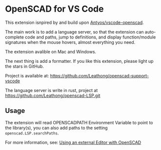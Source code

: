 # OpenSCAD for VS Code

This extension isnpired by and build upon [Antyos/vscode-openscad](https://github.com/Antyos/vscode-openscad).

The main work is to add a language server, so that the extension can auto-complete code and paths, jump to definitions, and display function/module signatures when the mouse hovers, almost everything you need.

The extension avalible on Mac and Windows.

The next thing is add a formatter. If you like this extension, please light up the stars in GitHub.

Project is available at: <https://github.com/Leathong/openscad-support-vscode>

The language server is write in rust, project at <https://github.com/Leathong/openscad-LSP.git>

## Usage

The extension will read OPENSCADPATH Environment Variable to point to the library(s), you can also add paths to the setting `openscad.LSP.searchPaths`.

For more information, see: [Using an external Editor with OpenSCAD](https://en.wikibooks.org/wiki/OpenSCAD_User_Manual/Using_an_external_Editor_with_OpenSCAD)


